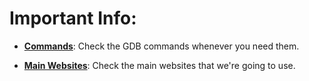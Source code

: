 # Important Info:

- **[Commands](https://github.com/StevensND/ghidra-port-mods-guide/tree/main/Aspect%20Ratio%20Mod%20Guide/Info/Commands)**: Check the GDB commands whenever you need them.

- **[Main Websites](https://github.com/StevensND/ghidra-port-mods-guide/tree/main/Aspect%20Ratio%20Mod%20Guide/Info/Websites)**: Check the main websites that we're going to use.
